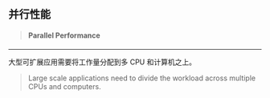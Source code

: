 ## 并行性能

> #### Parallel Performance

---

大型可扩展应用需要将工作量分配到多 CPU 和计算机之上。

> Large scale applications need to divide the workload across multiple CPUs and computers.



